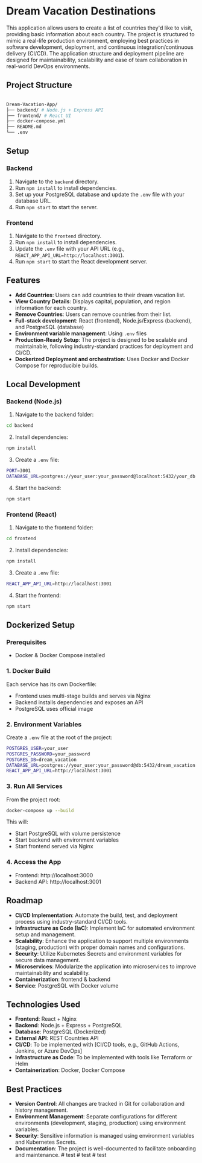 # Dream Vacation Destinations

This application allows users to create a list of countries they'd like to visit, providing basic information about each country. The project is structured to mimic a real-life production environment, employing best practices in software development, deployment, and continuous integration/continuous delivery (CI/CD). The application structure and deployment pipeline are designed for maintainability, scalability and ease of team collaboration in real-world DevOps environments.


##  Project Structure
```bash

Dream-Vacation-App/
├── backend/ # Node.js + Express API
├── frontend/ # React UI
├── docker-compose.yml
├── README.md
└── .env
```

## Setup

### Backend
1. Navigate to the `backend` directory.
2. Run `npm install` to install dependencies.
3. Set up your PostgreSQL database and update the `.env` file with your database URL.
4. Run `npm start` to start the server.

### Frontend
1. Navigate to the `frontend` directory.
2. Run `npm install` to install dependencies.
3. Update the `.env` file with your API URL (e.g., `REACT_APP_API_URL=http://localhost:3001`).
4. Run `npm start` to start the React development server.

## Features
- **Add Countries**: Users can add countries to their dream vacation list.
- **View Country Details**: Displays capital, population, and region information for each country.
- **Remove Countries**: Users can remove countries from their list.
- **Full-stack development**: React (frontend), Node.js/Express (backend), and PostgreSQL (database)
- **Environment variable management**: Using `.env` files
- **Production-Ready Setup**: The project is designed to be scalable and maintainable, following industry-standard practices for deployment and CI/CD.
- **Dockerized Deployment and orchestration**: Uses Docker and Docker Compose for reproducible builds.

##  Local Development

### Backend (Node.js)

1. Navigate to the backend folder:
```bash
cd backend
```
2. Install dependencies:
 ```bash
 npm install
 ```
3. Create a `.env` file:
```bash
PORT=3001
DATABASE_URL=postgres://your_user:your_password@localhost:5432/your_db
```
4. Start the backend:
```bash
npm start
```

### Frontend (React)

1. Navigate to the frontend folder:
```bash
cd frontend
```
2. Install dependencies:
```bash
npm install
```
3. Create a `.env` file:
```bash
REACT_APP_API_URL=http://localhost:3001
```
4. Start the frontend:
```bash
npm start
```
## Dockerized Setup
### Prerequisites
- Docker & Docker Compose installed

### 1. Docker Build
Each service has its own Dockerfile:
- Frontend uses multi-stage builds and serves via Nginx
- Backend installs dependencies and exposes an API
- PostgreSQL uses official image

### 2. Environment Variables
Create a `.env` file at the root of the project:
```bash
POSTGRES_USER=your_user
POSTGRES_PASSWORD=your_password
POSTGRES_DB=dream_vacation
DATABASE_URL=postgres://your_user:your_password@db:5432/dream_vacation
REACT_APP_API_URL=http://localhost:3001
```
### 3. Run All Services
From the project root:
```bash
docker-compose up --build
```
This will:
- Start PostgreSQL with volume persistence
- Start backend with environment variables
- Start frontend served via Nginx

### 4. Access the App
- Frontend: http://localhost:3000
- Backend API: http://localhost:3001

## Roadmap
- **CI/CD Implementation**: Automate the build, test, and deployment process using industry-standard CI/CD tools.
- **Infrastructure as Code (IaC)**: Implement IaC for automated environment setup and management.
- **Scalability**: Enhance the application to support multiple environments (staging, production) with proper domain names and configurations.
- **Security**: Utilize Kubernetes Secrets and environment variables for secure data management.
- **Microservices**: Modularize the application into microservices to improve maintainability and scalability.
- **Containerization**: frontend & backend
- **Service**: PostgreSQL with Docker volume

## Technologies Used
- **Frontend**: React + Nginx
- **Backend**: Node.js + Express + PostgreSQL
- **Database**: PostgreSQL (Dockerized)
- **External API**: REST Countries API
- **CI/CD**: To be implemented with [CI/CD tools, e.g., GitHub Actions, Jenkins, or Azure DevOps]
- **Infrastructure as Code**: To be implemented with tools like Terraform or Helm
- **Containerization**: Docker, Docker Compose

## Best Practices
- **Version Control**: All changes are tracked in Git for collaboration and history management.
- **Environment Management**: Separate configurations for different environments (development, staging, production) using environment variables.
- **Security**: Sensitive information is managed using environment variables and Kubernetes Secrets.
- **Documentation**: The project is well-documented to facilitate onboarding and maintenance.
#   t e s t  
 #   t e s t  
 #   t e s t  
 